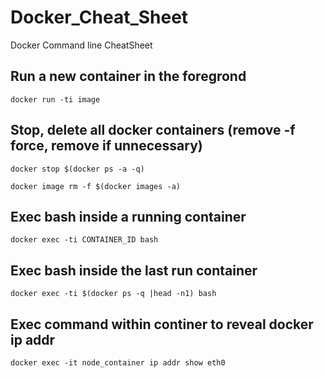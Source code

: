 # Docker_Cheat_Sheet
Docker Command line CheatSheet

## Run a new container in the foregrond
`docker run -ti image`

## Stop, delete all docker containers (remove -f force, remove if unnecessary)
`docker stop $(docker ps -a -q)`

`docker image rm -f $(docker images -a)`

## Exec bash inside a running container
`docker exec -ti CONTAINER_ID bash`

## Exec bash inside the last run container
`docker exec -ti $(docker ps -q |head -n1) bash`

## Exec command within continer to reveal docker ip addr

`docker exec -it node_container ip addr show eth0`
